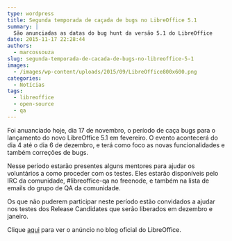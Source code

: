 ```yaml
---
type: wordpress
title: Segunda temporada de caçada de bugs no LibreOffice 5.1
summary: |
  São anunciadas as datas do bug hunt da versão 5.1 do LibreOffice
date: 2015-11-17 22:28:44
authors:
  - marcossouza
slug: segunda-temporada-de-cacada-de-bugs-no-libreoffice-5-1
images:
  - /images/wp-content/uploads/2015/09/LibreOffice800x600.png
categories:
  - Notícias
tags:
  - libreoffice
  - open-source
  - qa
---
```


Foi anuanciado hoje, dia 17 de novembro, o período de caça bugs para o lançamento do novo LibreOffice 5.1 em fevereiro. O evento acontecerá do dia 4 até o dia 6 de dezembro, e terá como foco as novas funcionalidades e também correções de bugs.

Nesse período estarão presentes alguns mentores para ajudar os voluntários a como proceder com os testes. Eles estarão disponíveis pelo IRC da comunidade, #libreoffice-qa no freenode, e também na lista de emails do grupo de QA da comunidade.

Os que não puderem participar neste período estão convidados a ajudar nos testes dos Release Candidates que serão liberados em dezembro e janeiro.

Clique <a href="https://blog.documentfoundation.org/blog/2015/11/17/second-bug-hunting-session-for-libreoffice-5-1/" target="_blank">aqui</a> para ver o anúncio no blog oficial do LibreOffice.
